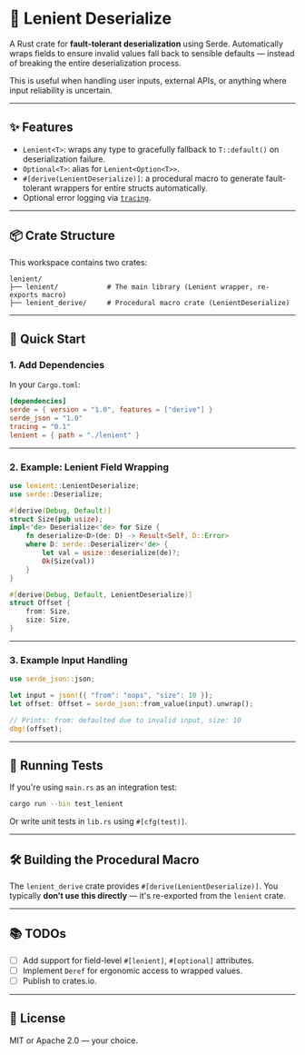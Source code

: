 # 🧱 Lenient Deserialize

A Rust crate for **fault-tolerant deserialization** using Serde. Automatically wraps fields to ensure invalid values fall back to sensible defaults — instead of breaking the entire deserialization process.

This is useful when handling user inputs, external APIs, or anything where input reliability is uncertain.

---

## ✨ Features

- `Lenient<T>`: wraps any type to gracefully fallback to `T::default()` on deserialization failure.
- `Optional<T>`: alias for `Lenient<Option<T>>`.
- `#[derive(LenientDeserialize)]`: a procedural macro to generate fault-tolerant wrappers for entire structs automatically.
- Optional error logging via [`tracing`](https://docs.rs/tracing).

---

## 📦 Crate Structure

This workspace contains two crates:

```
lenient/
├── lenient/            # The main library (Lenient wrapper, re-exports macro)
├── lenient_derive/     # Procedural macro crate (LenientDeserialize)
```

---

## 🚀 Quick Start

### 1. Add Dependencies

In your `Cargo.toml`:

```toml
[dependencies]
serde = { version = "1.0", features = ["derive"] }
serde_json = "1.0"
tracing = "0.1"
lenient = { path = "./lenient" }
```

---

### 2. Example: Lenient Field Wrapping

```rust
use lenient::LenientDeserialize;
use serde::Deserialize;

#[derive(Debug, Default)]
struct Size(pub usize);
impl<'de> Deserialize<'de> for Size {
    fn deserialize<D>(de: D) -> Result<Self, D::Error>
    where D: serde::Deserializer<'de> {
        let val = usize::deserialize(de)?;
        Ok(Size(val))
    }
}

#[derive(Debug, Default, LenientDeserialize)]
struct Offset {
    from: Size,
    size: Size,
}
```

---

### 3. Example Input Handling

```rust
use serde_json::json;

let input = json!({ "from": "oops", "size": 10 });
let offset: Offset = serde_json::from_value(input).unwrap();

// Prints: from: defaulted due to invalid input, size: 10
dbg!(offset);
```

---

## 🧪 Running Tests

If you're using `main.rs` as an integration test:

```sh
cargo run --bin test_lenient
```

Or write unit tests in `lib.rs` using `#[cfg(test)]`.

---

## 🛠️ Building the Procedural Macro

The `lenient_derive` crate provides `#[derive(LenientDeserialize)]`. You typically **don’t use this directly** — it's re-exported from the `lenient` crate.

---

## 📚 TODOs

- [ ] Add support for field-level `#[lenient]`, `#[optional]` attributes.
- [ ] Implement `Deref` for ergonomic access to wrapped values.
- [ ] Publish to crates.io.

---

## 🔖 License

MIT or Apache 2.0 — your choice.
